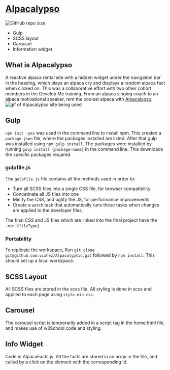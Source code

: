# [Alpacalypso](https://github.com/merryface/Alpacalyptic)
![GitHub repo size](https://img.shields.io/github/repo-size/merryface/alpacalyptic?logo=GitHub&style=for-the-badge)
- Gulp
- SCSS layout
- Carousel
- Information widget

## What is Alpacalypso
A reactive alpaca rental site with a hidden widget under the navigation bar in the heading, which plays an alpaca cry and displays a random alpaca fact when clicked on. This was a collaborative effort with two other cohort members in the Develop Me training. From an alpaca singing coach to an alpaca motivational speaker, rent the coolest alpaca with [Alpacalypso](https://github.com/merryface/Alpacalyptic).<br>
![gif of Alpacalypso site being used](/assets/alpacalyptoDemo.gif)




## Gulp
`npm init -yes` was used in the command line to install npm. This created a `package.json` file, where the packages installed are listed. After that gulp was installed using `npm gulp install`.
The packages were installed by running `gulp install {package-name}` in the command line. This downloads the specific packages required.

### gulpfile.js
The `gulpfile.js` file contains all the methods used in order to:
- Turn all SCSS files into a single CSS file, for browser compatibility
- Concatinate all JS files into one
- Minify the CSS, and uglify the JS, for performance improvements
- Create a `watch` task that automatically runs these tasks when changes are applied to the developer files.

The final CSS and JS files which are linked into the final project have the `.min.{fileType}`.

### Portability
To replicate the workspace, Run `git clone git@github.com:vixhez/Alpacalyptic.git` followed by `npm install`. This should set up a local workspace.

## SCSS Layout
All SCSS files are stored in the scss file. All styling is done in scss and applied to each page using `style.min.css`.

## Carousel
The carousel script is temporarily added in a script tag in the home.html file, and makes use of w3School code and styling.

## Info Widget
Code in AlpacaFacts.js. All the facts are stored in an array in the file, and called by a click on the element with the corresponding Id.
